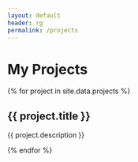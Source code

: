 ```yaml
---
layout: default
header: rg
permalink: /projects
---
```


<div class="container">
  <h1 class="page-title">My Projects</h1>

  {% for project in site.data.projects %}
    <div class="project-row">
      <div class="project-text">
        <h2>{{ project.title }}</h2>
        <p>{{ project.description }}</p>
      </div>
      <div class="project-carousel" data-folder="{{ project.folder }}" data-id="{{ project.id }}">
        <!-- Carousel will be loaded here by script.js -->
      </div>
    </div>
  {% endfor %}
</div>

